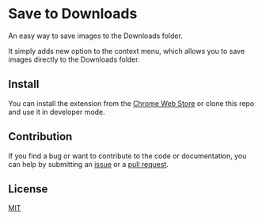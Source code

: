 # Save to Downloads

An easy way to save images to the Downloads folder.

It simply adds new option to the context menu, which allows you to save images directly to the Downloads folder.

## Install

You can install the extension from the [Chrome Web Store](https://chrome.google.com/webstore/detail/save-to-downloads/ifpepkjeinhcffiikcoiohobillelmha) or clone this repo and use it in developer mode.

## Contribution

If you find a bug or want to contribute to the code or documentation, you can help by submitting an [issue](https://github.com/freearhey/save-to-downloads/issues) or a [pull request](https://github.com/freearhey/save-to-downloads/pulls).

## License

[MIT](https://github.com/freearhey/save-to-downloads/blob/master/LICENSE)
